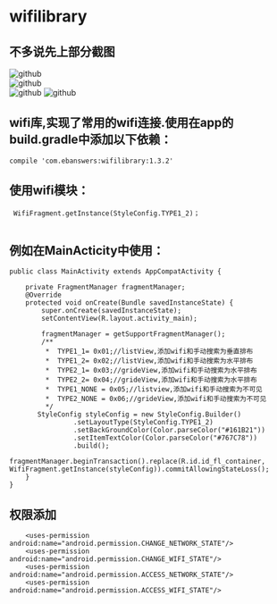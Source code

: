 # wifilibrary
## 不多说先上部分截图
![github](https://github.com/LiShiHui24740/wifilibrary/blob/master/WifiModel/img/wifi_1.jpg)  
![github](https://github.com/LiShiHui24740/wifilibrary/blob/master/WifiModel/img/wifi_2.jpg)  
![github](https://github.com/LiShiHui24740/wifilibrary/blob/master/WifiModel/img/wifi_3.jpg) 
![github](https://github.com/LiShiHui24740/wifilibrary/blob/master/WifiModel/img/wifi_4.jpg) 
## wifi库,实现了常用的wifi连接.使用在app的build.gradle中添加以下依赖：

```
compile 'com.ebanswers:wifilibrary:1.3.2'

```
## 使用wifi模块：

```
 WifiFragment.getInstance(StyleConfig.TYPE1_2)；
 
```

## 例如在MainActicity中使用：
```
public class MainActivity extends AppCompatActivity {

    private FragmentManager fragmentManager;
    @Override
    protected void onCreate(Bundle savedInstanceState) {
        super.onCreate(savedInstanceState);
        setContentView(R.layout.activity_main);
        
        fragmentManager = getSupportFragmentManager();
        /**
         *  TYPE1_1= 0x01;//listView,添加wifi和手动搜索为垂直排布
         *  TYPE1_2= 0x02;//listView,添加wifi和手动搜索为水平排布
         *  TYPE2_1= 0x03;//grideView,添加wifi和手动搜索为水平排布
         *  TYPE2_2= 0x04;//grideView,添加wifi和手动搜索为水平排布
         *  TYPE1_NONE = 0x05;//listview,添加wifi和手动搜索为不可见
         *  TYPE2_NONE = 0x06;//grideView,添加wifi和手动搜索为不可见
         */
       StyleConfig styleConfig = new StyleConfig.Builder()
                .setLayoutType(StyleConfig.TYPE1_2)
                .setBackGroundColor(Color.parseColor("#161B21"))
                .setItemTextColor(Color.parseColor("#767C78"))
                .build();
        fragmentManager.beginTransaction().replace(R.id.id_fl_container, WifiFragment.getInstance(styleConfig)).commitAllowingStateLoss();
    }
}

```
## 权限添加
```
    <uses-permission android:name="android.permission.CHANGE_NETWORK_STATE"/>
    <uses-permission android:name="android.permission.CHANGE_WIFI_STATE"/>
    <uses-permission android:name="android.permission.ACCESS_NETWORK_STATE"/>
    <uses-permission android:name="android.permission.ACCESS_WIFI_STATE"/>
```    
